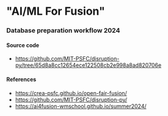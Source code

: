# "AI/ML For Fusion"

### Database preparation workflow 2024

#### Source code

- https://github.com/MIT-PSFC/disruption-py/tree/65d8a8cc12654ece122508cb2e998a8ad820706e

#### References

- https://crea-psfc.github.io/open-fair-fusion/
- https://github.com/MIT-PSFC/disruption-py/
- https://ai4fusion-wmschool.github.io/summer2024/

